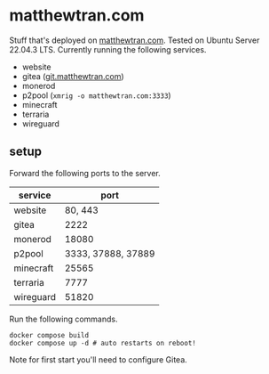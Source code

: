 # matthewtran.com

Stuff that's deployed on [matthewtran.com](http://matthewtran.com). Tested on Ubuntu Server 22.04.3 LTS. Currently running the following services.

- website
- gitea ([git.matthewtran.com](http://git.matthewtran.com))
- monerod
- p2pool (`xmrig -o matthewtran.com:3333`)
- minecraft
- terraria
- wireguard

## setup

Forward the following ports to the server.

| service   | port               |
|-----------|--------------------|
| website   | 80, 443            |
| gitea     | 2222               |
| monerod   | 18080              |
| p2pool    | 3333, 37888, 37889 |
| minecraft | 25565              |
| terraria  | 7777               |
| wireguard | 51820              |

Run the following commands.

```
docker compose build
docker compose up -d # auto restarts on reboot!
```

Note for first start you'll need to configure Gitea.
